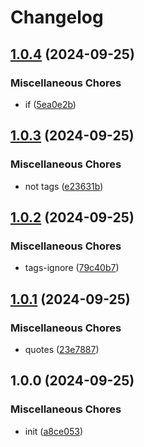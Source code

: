 # Changelog

## [1.0.4](https://github.com/peterhirn/release-please-trigger/compare/v1.0.3...v1.0.4) (2024-09-25)


### Miscellaneous Chores

* if ([5ea0e2b](https://github.com/peterhirn/release-please-trigger/commit/5ea0e2b3cf7fc13c670aacf4c316d2030334da05))

## [1.0.3](https://github.com/peterhirn/release-please-trigger/compare/v1.0.2...v1.0.3) (2024-09-25)


### Miscellaneous Chores

* not tags ([e23631b](https://github.com/peterhirn/release-please-trigger/commit/e23631bdaa9020f49155f713a5d0f5af9cfe62b3))

## [1.0.2](https://github.com/peterhirn/release-please-trigger/compare/v1.0.1...v1.0.2) (2024-09-25)


### Miscellaneous Chores

* tags-ignore ([79c40b7](https://github.com/peterhirn/release-please-trigger/commit/79c40b7fa21a548d589598ef28d25fb4ba8e6025))

## [1.0.1](https://github.com/peterhirn/release-please-trigger/compare/v1.0.0...v1.0.1) (2024-09-25)


### Miscellaneous Chores

* quotes ([23e7887](https://github.com/peterhirn/release-please-trigger/commit/23e788784514b6864921d913496e081602817af9))

## 1.0.0 (2024-09-25)


### Miscellaneous Chores

* init ([a8ce053](https://github.com/peterhirn/release-please-trigger/commit/a8ce0532fa5d8a9d86d862da286f4038e59f7b2e))
